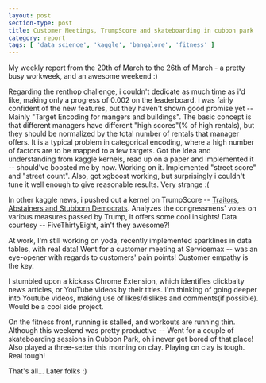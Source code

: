 ```yaml
---
layout: post
section-type: post
title: Customer Meetings, TrumpScore and skateboarding in cubbon park | Weekly Report 33
category: report
tags: [ 'data science', 'kaggle', 'bangalore', 'fitness' ]
---
```


My weekly report from the 20th of March to the 26th of March - a pretty busy workweek, and an awesome weekend :)

Regarding the renthop challenge, i couldn't dedicate as much time as i'd like, making only a progress of 0.002 on the leaderboard. i was fairly confident of the new features, but they haven't shown good promise yet -- Mainly "Target Encoding for mangers and buildings". The basic concept is that different managers have different "high scores"(% of high rentals), but they should be normalized by the total number of rentals that manager offers. It is a typical problem in categorical encoding, where a high number of factors are to be mapped to a few targets. Got the idea and understanding from kaggle kernels, read up on a paper and implemented it -- should've boosted me by now. Working on it. Implemented "street score" and "street count". Also, got xgboost working, but surprisingly i couldn't tune it well enough to give reasonable results. Very strange :(

In other kaggle news, i pushed out a kernel on TrumpScore -- [Traitors, Abstainers and Stubborn Democrats](https://www.kaggle.com/shubh24/d/fivethirtyeight/trump-score/traitors-abstainers-and-stubborn-democrats). Analyzes the congressmens' votes on various measures passed by Trump, it offers some cool insights! Data courtesy -- FiveThirtyEight, ain't they awesome?!

At work, I'm still working on yoda, recently implemented sparklines in data tables, with real data! Went for a customer meeting at Servicemax -- was an eye-opener with regards to customers' pain points! Customer empathy is the key.

I stumbled upon a kickass Chrome Extension, which identifies clickbaity news articles, or YouTube videos by their titles. I'm thinking of going deeper into Youtube videos, making use of likes/dislikes and comments(if possible). Would be a cool side project.

On the fitness front, running is stalled, and workouts are running thin. Although this weekend was pretty productive -- Went for a couple of skateboarding sessions in Cubbon Park, oh i never get bored of that place! Also played a three-setter this morning on clay. Playing on clay is tough. Real tough!

That's all... Later folks :)
